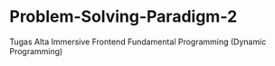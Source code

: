 # Problem-Solving-Paradigm-2
Tugas Alta Immersive Frontend Fundamental Programming (Dynamic Programming)
